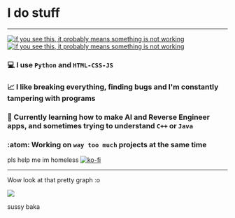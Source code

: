 # I do stuff

---

[![if you see this, it probably means something is not working](https://github-readme-stats.vercel.app/api?username=Escartem&show_icons=true&include_all_commits=true&count_private=true&hide_border=true&bg_color=0d1117&title_color=58a6ff&text_color=8b949e&icon_color=8b949e)](https://github.com/anuraghazra/github-readme-stats)
[![if you see this, it probably means something is not working](https://github-readme-stats.vercel.app/api/top-langs/?username=Escartem&langs_count=4&layout=compact&hide_border=true&bg_color=0d1117&title_color=58a6ff&text_color=8b949e&icon_color=8b949e&exclude_repo=AmongUsCheatClient,Infinite-Poems)](https://github.com/anuraghazra/github-readme-stats)

 ### 💻 I use `Python` and `HTML-CSS-JS`
 ### 📈 I like breaking everything, finding bugs and I'm constantly tampering with programs
 ### 🤔 Currently learning how to make AI and Reverse Engineer apps, and sometimes trying to understand `C++` or `Java`
 ### :atom: Working on `way too much` projects at the same time



 pls help me im homeless
 [![ko-fi](https://ko-fi.com/img/githubbutton_sm.svg)](https://ko-fi.com/J3J03KEUN)
 
 ---
 Wow look at that pretty graph :o
 
 <a href="https://wakatime.com"><img src="https://wakatime.com/share/@Escartem/9b2acaf9-a006-4b50-ad68-bf9c8640ef95.png" /></a>
 
sussy baka
